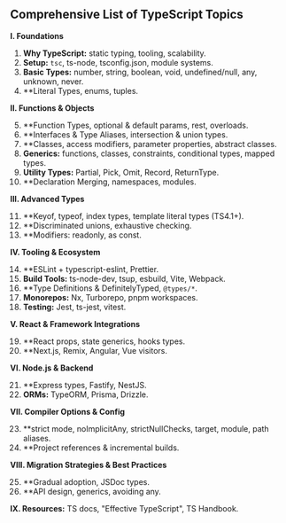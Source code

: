 ## Comprehensive List of TypeScript Topics

**I. Foundations**

1.  **Why TypeScript:** static typing, tooling, scalability.
2.  **Setup:** `tsc`, ts-node, tsconfig.json, module systems.
3.  **Basic Types:** number, string, boolean, void, undefined/null, any, unknown, never.
4.  **Literal Types, enums, tuples.

**II. Functions & Objects**

5.  **Function Types, optional & default params, rest, overloads.
6.  **Interfaces & Type Aliases, intersection & union types.
7.  **Classes, access modifiers, parameter properties, abstract classes.
8.  **Generics:** functions, classes, constraints, conditional types, mapped types.
9.  **Utility Types:** Partial, Pick, Omit, Record, ReturnType.
10. **Declaration Merging, namespaces, modules.

**III. Advanced Types**

11. **Keyof, typeof, index types, template literal types (TS4.1+).
12. **Discriminated unions, exhaustive checking.
13. **Modifiers: readonly, as const.

**IV. Tooling & Ecosystem**

14. **ESLint + typescript-eslint, Prettier.
15. **Build Tools:** ts-node-dev, tsup, esbuild, Vite, Webpack.
16. **Type Definitions & DefinitelyTyped, `@types/*`.
17. **Monorepos:** Nx, Turborepo, pnpm workspaces.
18. **Testing:** Jest, ts-jest, vitest.

**V. React & Framework Integrations**

19. **React props, state generics, hooks types.
20. **Next.js, Remix, Angular, Vue visitors.

**VI. Node.js & Backend**

21. **Express types, Fastify, NestJS.
22. **ORMs:** TypeORM, Prisma, Drizzle.

**VII. Compiler Options & Config**

23. **strict mode, noImplicitAny, strictNullChecks, target, module, path aliases.
24. **Project references & incremental builds.

**VIII. Migration Strategies & Best Practices**

25. **Gradual adoption, JSDoc types.
26. **API design, generics, avoiding any.

**IX. Resources:** TS docs, "Effective TypeScript", TS Handbook.

